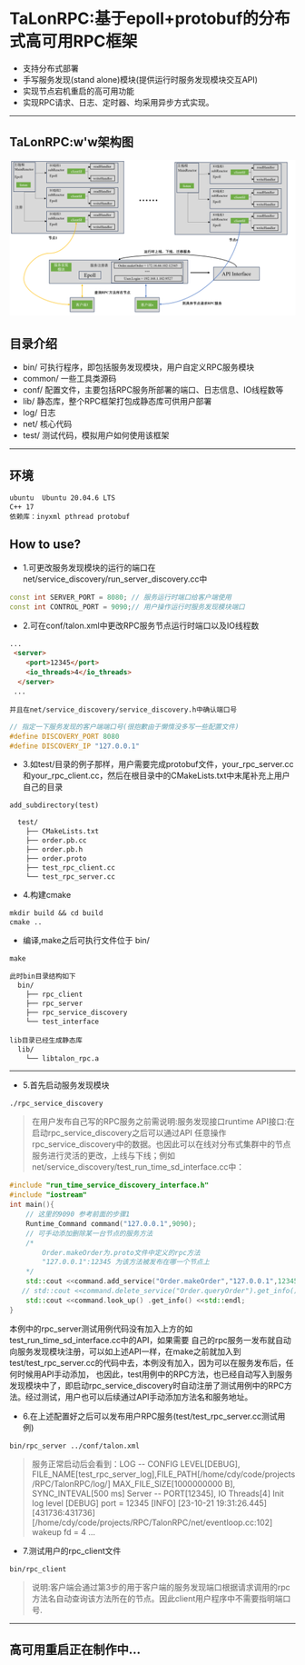# TaLonRPC:基于epoll+protobuf的分布式高可用RPC框架

* 支持分布式部署
* 手写服务发现(stand alone)模块(提供运行时服务发现模块交互API)
* 实现节点宕机重启的高可用功能
* 实现RPC请求、日志、定时器、均采用异步方式实现。

-------
## TaLonRPC:w'w架构图
![](./img/talonRPC.png)
## 目录介绍
* bin/   可执行程序，即包括服务发现模块，用户自定义RPC服务模块
* common/ 一些工具类源码
* conf/ 配置文件，主要包括RPC服务所部署的端口、日志信息、IO线程数等
* lib/ 静态库，整个RPC框架打包成静态库可供用户部署
* log/ 日志
* net/ 核心代码
* test/ 测试代码，模拟用户如何使用该框架
----
## 环境
```
ubuntu  Ubuntu 20.04.6 LTS
C++ 17
依赖库：inyxml pthread protobuf
```

## How to use?

* 1.可更改服务发现模块的运行的端口在net/service_discovery/run_server_discovery.cc中
```c++
const int SERVER_PORT = 8080; // 服务运行时端口给客户端使用
const int CONTROL_PORT = 9090;// 用户操作运行时服务发现模块端口
```
* 2.可在conf/talon.xml中更改RPC服务节点运行时端口以及IO线程数
```html
...
 <server>
    <port>12345</port>
    <io_threads>4</io_threads>
  </server>
 ...
```
    并且在net/service_discovery/service_discovery.h中确认端口号
```C++ 
// 指定一下服务发现的客户端端口号(很抱歉由于懒惰没多写一些配置文件)
#define DISCOVERY_PORT 8080
#define DISCOVERY_IP "127.0.0.1"
```
* 3.如test/目录的例子那样，用户需要完成protobuf文件，your_rpc_server.cc 和your_rpc_client.cc，然后在根目录中的CMakeLists.txt中末尾补充上用户自己的目录
```
add_subdirectory(test)
```
```
  test/
    ├── CMakeLists.txt
    ├── order.pb.cc
    ├── order.pb.h
    ├── order.proto
    ├── test_rpc_client.cc
    └── test_rpc_server.cc

```

* 4.构建cmake
```
mkdir build && cd build
cmake ..
```
* 编译,make之后可执行文件位于 bin/
```
make
```
```
此时bin目录结构如下
  bin/
    ├── rpc_client
    ├── rpc_server
    ├── rpc_service_discovery
    └── test_interface

lib目录已经生成静态库
  lib/
    └── libtalon_rpc.a
```
-----

* 5.首先启动服务发现模块
```
./rpc_service_discovery
```
> 在用户发布自己写的RPC服务之前需说明:服务发现接口runtime API接口:在启动rpc_service_discovery之后可以通过API 任意操作rpc_service_discovery中的数据。也因此可以在线对分布式集群中的节点服务进行灵活的更改，上线与下线；例如net/service_discovery/test_run_time_sd_interface.cc中：
``` C++ 
#include "run_time_service_discovery_interface.h"
#include "iostream"
int main(){
    // 这里的9090 参考前面的步骤1
    Runtime_Command command("127.0.0.1",9090);
    // 可手动添加删除某一台节点的服务方法
    /*
        Order.makeOrder为.proto文件中定义的rpc方法
        "127.0.0.1":12345 为该方法被发布在哪一个节点上
    */
    std::cout <<command.add_service("Order.makeOrder","127.0.0.1",12345) .get_info() <<std::endl;
   // std::cout <<command.delete_service("Order.queryOrder").get_info() <<std::endl;
    std::cout <<command.look_up() .get_info() <<std::endl;
}
```
本例中的rpc_server测试用例代码没有加入上方的如test_run_time_sd_interface.cc中的API，如果需要
自己的rpc服务一发布就自动向服务发现模块注册，可以如上述API一样，在make之前就加入到test/test_rpc_server.cc的代码中去，本例没有加入，因为可以在服务发布后，任何时候用API手动添加，
也因此，test用例中的RPC方法，也已经自动写入到服务发现模块中了，即启动rpc_service_discovery时自动注册了测试用例中的RPC方法。经过测试，用户也可以后续通过API手动添加方法名和服务地址。

* 6.在上述配置好之后可以发布用户RPC服务(test/test_rpc_server.cc测试用例)
```
bin/rpc_server ../conf/talon.xml
```
> 服务正常启动后会看到：LOG -- CONFIG LEVEL[DEBUG], FILE_NAME[test_rpc_server_log],FILE_PATH[/home/cdy/code/projects/RPC/TalonRPC/log/] MAX_FILE_SIZE[1000000000 B], SYNC_INTEVAL[500 ms]
Server -- PORT[12345], IO Threads[4]
Init log level [DEBUG]
port = 12345
[INFO]  [23-10-21 19:31:26.445] [431736:431736] [/home/cdy/code/projects/RPC/TalonRPC/net/eventloop.cc:102]     wakeup fd = 4
...

* 7.测试用户的rpc_client文件
```
bin/rpc_client
```
>说明:客户端会通过第3步的用于客户端的服务发现端口根据请求调用的rpc方法名自动查询该方法所在的节点。因此client用户程序中不需要指明端口号.

----
## 高可用重启正在制作中...


